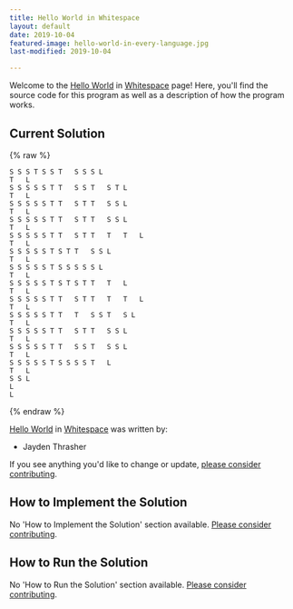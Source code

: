 ```yaml
---
title: Hello World in Whitespace
layout: default
date: 2019-10-04
featured-image: hello-world-in-every-language.jpg
last-modified: 2019-10-04

---
```


Welcome to the [Hello World](https://rzuckerm.github.io/sample-programs-website-copy/projects/hello-world) in [Whitespace](https://rzuckerm.github.io/sample-programs-website-copy/languages/whitespace) page! Here, you'll find the source code for this program as well as a description of how the program works.

## Current Solution

{% raw %}

```whitespace
S S S T S S T   S S S L
T   L
S S S S S T T   S S T   S T L
T   L
S S S S S T T   S T T   S S L
T   L
S S S S S T T   S T T   S S L
T   L
S S S S S T T   S T T   T   T   L
T   L
S S S S S T S T T   S S L
T   L
S S S S S T S S S S S L
T   L
S S S S S T S T S T T   T   L
T   L
S S S S S T T   S T T   T   T   L
T   L
S S S S S T T   T   S S T   S L
T   L
S S S S S T T   S T T   S S L
T   L
S S S S S T T   S S T   S S L
T   L
S S S S S T S S S S T   L
T   L
S S L
L
L
```

{% endraw %}

[Hello World](https://rzuckerm.github.io/sample-programs-website-copy/projects/hello-world) in [Whitespace](https://rzuckerm.github.io/sample-programs-website-copy/languages/whitespace) was written by:

- Jayden Thrasher

If you see anything you'd like to change or update, [please consider contributing](https://github.com/TheRenegadeCoder/sample-programs).

## How to Implement the Solution

No 'How to Implement the Solution' section available. [Please consider contributing](https://github.com/TheRenegadeCoder/sample-programs-website).

## How to Run the Solution

No 'How to Run the Solution' section available. [Please consider contributing](https://github.com/TheRenegadeCoder/sample-programs-website).